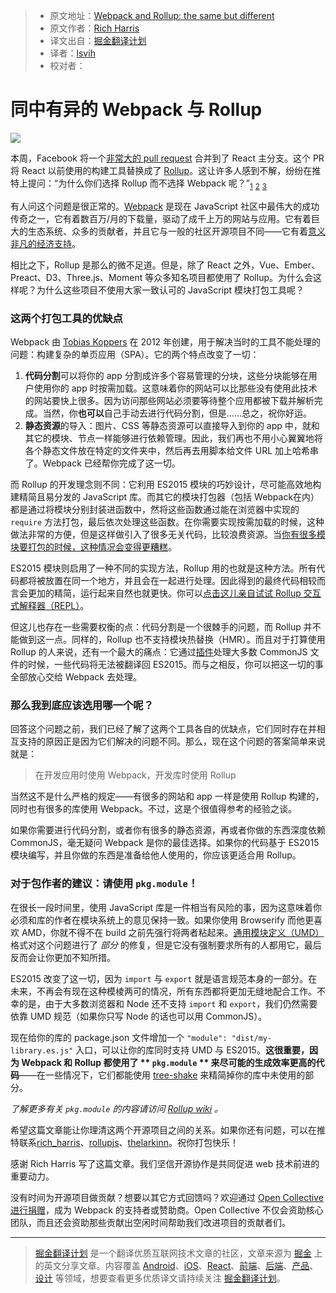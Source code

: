 > * 原文地址：[Webpack and Rollup: the same but different](https://medium.com/webpack/webpack-and-rollup-the-same-but-different-a41ad427058c)
> * 原文作者：[Rich Harris](https://medium.com/@Rich_Harris?source=post_header_lockup)
> * 译文出自：[掘金翻译计划](https://github.com/xitu/gold-miner)
> * 译者：[lsvih](https://github.com/lsvih)
> * 校对者：

# 同中有异的 Webpack 与 Rollup #

![](https://cdn-images-1.medium.com/max/1000/1*rtjClMZ8sq3cLFT9Aq8Xyg.png)

本周，Facebook 将一个[非常大的 pull request](https://github.com/facebook/react/pull/9327) 合并到了 React 主分支。这个 PR 将 React 以前使用的构建工具替换成了 [Rollup](https://rollupjs.org/)。这让许多人感到不解，纷纷在推特上提问：“为什么你们选择 Rollup 而不选择 Webpack 呢？”<sub>[1](https://twitter.com/stanlemon/status/849366789825994752)</sub> <sub>[2](https://twitter.com/MrMohtas/status/849362334988595201)</sub> <sub>[3](https://twitter.com/kyleholzinger/status/849683292760797184)</sub>

有人问这个问题是很正常的。[Webpack](https://webpack.js.org/) 是现在 JavaScript 社区中最伟大的成功传奇之一，它有着数百万/月的下载量，驱动了成千上万的网站与应用。它有着巨大的生态系统、众多的贡献者，并且它与一般的社区开源项目不同——它有着[意义非凡的经济支持](https://opencollective.com/webpack)。

相比之下，Rollup 是那么的微不足道。但是，除了 React 之外，Vue、Ember、Preact、D3、Three.js、Moment 等众多知名项目都使用了 Rollup。为什么会这样呢？为什么这些项目不使用大家一致认可的 JavaScript 模块打包工具呢？

### 这两个打包工具的优缺点 ###

Webpack 由 [Tobias Koppers](https://medium.com/@sokra) 在 2012 年创建，用于解决当时的工具不能处理的问题：构建复杂的单页应用（SPA）。它的两个特点改变了一切：

1. **代码分割**可以将你的 app 分割成许多个容易管理的分块，这些分块能够在用户使用你的 app 时按需加载。这意味着你的网站可以比那些没有使用此技术的网站要快上很多。因为访问那些网站必须要等待整个应用都被下载并解析完成。当然，你**也可以**自己手动去进行代码分割，但是……总之，祝你好运。
2. **静态资源**的导入：图片、CSS 等静态资源可以直接导入到你的 app 中，就和其它的模块、节点一样能够进行依赖管理。因此，我们再也不用小心翼翼地将各个静态文件放在特定的文件夹中，然后再去用脚本给文件 URL 加上哈希串了。Webpack 已经帮你完成了这一切。

而 Rollup 的开发理念则不同：它利用 ES2015 模块的巧妙设计，尽可能高效地构建精简且易分发的 JavaScript 库。而其它的模块打包器（包括 Webpack在内）都是通过将模块分别封装进函数中，然将这些函数通过能在浏览器中实现的 `require` 方法打包，最后依次处理这些函数。在你需要实现按需加载的时候，这种做法非常的方便，但是这样做引入了很多无关代码，比较浪费资源。当[你有很多模块要打包的时候，这种情况会变得更糟糕](https://nolanlawson.com/2016/08/15/the-cost-of-small-modules/)。

ES2015 模块则启用了一种不同的实现方法，Rollup 用的也就是这种方法。所有代码都将被放置在同一个地方，并且会在一起进行处理。因此得到的最终代码相较而言会更加的精简，运行起来自然也就更快。你可以[点击这儿亲自试试 Rollup 交互式解释器（REPL）](https://rollupjs.org/repl)。

但这儿也存在一些需要权衡的点：代码分割是一个很棘手的问题，而 Rollup 并不能做到这一点。同样的，Rollup 也不支持模块热替换（HMR）。而且对于打算使用 Rollup 的人来说，还有一个最大的痛点：它通过[插件](https://github.com/rollup/rollup-plugin-commonjs)处理大多数 CommonJS 文件的时候，一些代码将无法被翻译回 ES2015。而与之相反，你可以把这一切的事全部放心交给 Webpack 去处理。

### 那么我到底应该选用哪一个呢？ ###

回答这个问题之前，我们已经了解了这两个工具各自的优缺点，它们同时存在并相互支持的原因正是因为它们解决的问题不同。那么，现在这个问题的答案简单来说就是：

> 在开发应用时使用 Webpack，开发库时使用 Rollup

当然这不是什么严格的规定——有很多的网站和 app 一样是使用 Rollup 构建的，同时也有很多的库使用 Webpack。不过，这是个很值得参考的经验之谈。

如果你需要进行代码分割，或者你有很多的静态资源，再或者你做的东西深度依赖 CommonJS，毫无疑问 Webpack 是你的最佳选择。如果你的代码基于 ES2015 模块编写，并且你做的东西是准备给他人使用的，你应该更适合用 Rollup。

### 对于包作者的建议：请使用 `pkg.module`！ ###

在很长一段时间里，使用 JavaScript 库是一件相当有风险的事，因为这意味着你必须和库的作者在模块系统上的意见保持一致。如果你使用 Browserify 而他更喜欢 AMD，你就不得不在 build 之前先强行将两者粘起来。[通用模块定义（UMD）](https://github.com/umdjs/umd)格式对这个问题进行了 *部分* 的修复，但是它没有强制要求所有的人都用它，最后反而会让你更加不知所措。

ES2015 改变了这一切，因为 `import` 与 `export` 就是语言规范本身的一部分。在未来，不再会有现在这种模棱两可的情况，所有东西都将更加无缝地配合工作。不幸的是，由于大多数浏览器和 Node 还不支持 `import` 和 `export`，我们仍然需要依靠 UMD 规范（如果你只写 Node 的话也可以用 CommonJS）。

现在给你的库的 package.json 文件增加一个 `"module": "dist/my-library.es.js"` 入口，可以让你的库同时支持 UMD 与 ES2015。**这很重要，因为 Webpack 和 Rollup 都使用了 ** `pkg.module` ** 来尽可能的生成效率更高的代码**——在一些情况下，它们都能使用 [tree-shake](https://webpack.js.org/guides/tree-shaking/) 来精简掉你的库中未使用的部分。

*了解更多有关 `pkg.module` 的内容请访问 [Rollup wiki](https://github.com/rollup/rollup/wiki/pkg.module) 。*

希望这篇文章能让你理清这两个开源项目之间的关系。如果你还有问题，可以在推特联系[rich_harris](https://twitter.com/rich_harris)、[rollupjs](https://twitter.com/rollupjs)、[thelarkinn](https://twitter.com/thelarkinn)。祝你打包快乐！

感谢 Rich Harris 写了这篇文章。我们坚信开源协作是共同促进 web 技术前进的重要动力。

没有时间为开源项目做贡献？想要以其它方式回馈吗？欢迎通过 [Open Collective 进行捐赠](https://opencollective.com/webpack)，成为 Webpack 的支持者或赞助商。Open Collective 不仅会资助核心团队，而且还会资助那些贡献出空闲时间帮助我们改进项目的贡献者们。

---

> [掘金翻译计划](https://github.com/xitu/gold-miner) 是一个翻译优质互联网技术文章的社区，文章来源为 [掘金](https://juejin.im) 上的英文分享文章。内容覆盖 [Android](https://github.com/xitu/gold-miner#android)、[iOS](https://github.com/xitu/gold-miner#ios)、[React](https://github.com/xitu/gold-miner#react)、[前端](https://github.com/xitu/gold-miner#前端)、[后端](https://github.com/xitu/gold-miner#后端)、[产品](https://github.com/xitu/gold-miner#产品)、[设计](https://github.com/xitu/gold-miner#设计) 等领域，想要查看更多优质译文请持续关注 [掘金翻译计划](https://github.com/xitu/gold-miner)。
